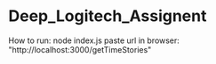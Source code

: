# Deep_Logitech_Assignent

How to run:
node index.js
paste url in browser: "http://localhost:3000/getTimeStories"
